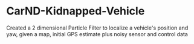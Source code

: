 # CarND-Kidnapped-Vehicle
Created a 2 dimensional Particle Filter to localize a vehicle's position and yaw, given a map, initial GPS estimate plus noisy sensor and control data
